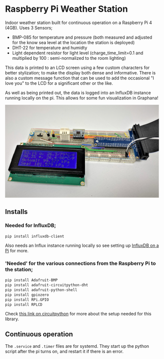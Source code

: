 # Raspberry Pi Weather Station

Indoor weather station built for continuous operation on a Raspberry Pi 4 (4GB). Uses 3 Sensors;

- BMP-085 for temperature and pressure (both measured and adjusted for the know sea level at the location the station is deployed)
- DHT-22 for temperature and humidty
- Light dependent resistor for light level (charge_time_limit=0.1 and multiplied by 100 : semi-normalized to the room lighting)

This data is printed to an LCD screen using a few custom characters for better stylization; to make the display both dense and informative. There is also a custom message function that can be used to add the occasional "I love you" to the LCD for a significant other or the like.

As well as being printed out, the data is logged into an InfluxDB instance running locally on the pi. This allows for some fun visualization in Graphana!

![The breadboard and cobbler station](station-breadboard.jpg)

## Installs

### Needed for InfluxDB;

    pip install influxdb-client

Also needs an Influx instance running locally so see setting up [InfluxDB on a Pi](https://pimylifeup.com/raspberry-pi-influxdb/) for more.

### 'Needed' for the various connections from the Raspberry Pi to the station;

    pip install Adafruit-BMP
    pip install adafruit-circuitpython-dht
    pip install adafruit-python-shell
    pip install gpiozero
    pip install RPi.GPIO
    pip install RPLCD

Check [this link on circuitpython](https://learn.adafruit.com/circuitpython-on-raspberrypi-linux/installing-circuitpython-on-raspberry-pi) for more about the setup needed for this library.

## Continuous operation

The `.service` and `.timer` files are for systemd. They start up the python script after the pi turns on, and restart it if there is an error.
